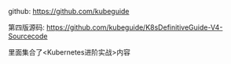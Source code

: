 github: https://github.com/kubeguide

第四版源码: https://github.com/kubeguide/K8sDefinitiveGuide-V4-Sourcecode

里面集合了\<Kubernetes进阶实战>内容